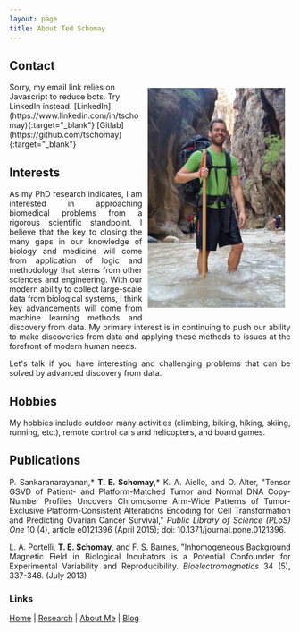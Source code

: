 ```yaml
---
layout: page
title: About Ted Schomay
---
```


## Contact
<img align="right" src="/assets/images/Ted_Hiking.jpg" height="393" width="246" style="padding:10px;">
<script type="text/javascript" language="javascript">
<!--
// Email obfuscator script 2.1 by Tim Williams, University of Arizona
// Random encryption key feature coded by Andrew Moulden
// This code is freeware provided these four comment lines remain intact
// A wizard to generate this code is at http://www.jottings.com/obfuscator/
{ coded = "mSRB1hgF@lhg7c.R1h"
  key = "F2xTsatiew0b16qRNpnM4USgm7JEXLDPGAzKWk5Y3lhOyZ98IdVjQfuroCHcBv"
  shift=coded.length
  link=""
  for (i=0; i<coded.length; i++) {
    if (key.indexOf(coded.charAt(i))==-1) {
      ltr = coded.charAt(i)
      link += (ltr)
    }
    else {     
      ltr = (key.indexOf(coded.charAt(i))-shift+key.length) % key.length
      link += (key.charAt(ltr))
    }
  }
document.write("<a href='mailto:"+link+"'>"+link+"</a>")
}
//-->
</script><noscript>Sorry, my email link relies on Javascript to reduce bots. Try LinkedIn instead.</noscript>
[LinkedIn](https://www.linkedin.com/in/tschomay){:target="_blank"}
[Gitlab](https://github.com/tschomay){:target="_blank"} 

## Interests
<p align="justify">
As my PhD research indicates, I am interested in approaching biomedical problems from a rigorous scientific standpoint. I believe that the key to closing the many gaps in our knowledge of biology and medicine will come from application of logic and methodology that stems from other sciences and engineering. With our modern ability to collect large-scale data from biological systems, I think key advancements will come from machine learning methods and discovery from data. My primary interest is in continuing to push our ability to make discoveries from data and applying these methods to issues at the forefront of modern human needs.
</p>

<p align="justify">
Let's talk if you have interesting and challenging problems that can be solved by advanced discovery from data.
</p>

## Hobbies
<p align="justify">
My hobbies include outdoor many activities (climbing, biking, hiking,  skiing, running, etc.), remote control cars and helicopters, and board games.
</p>


## Publications
<p align="justify">
P. Sankaranarayanan,* <b>T. E. Schomay</b>,* K. A. Aiello, and O. Alter, "Tensor GSVD of Patient- and Platform-Matched Tumor and Normal DNA Copy-Number Profiles Uncovers Chromosome Arm-Wide Patterns of Tumor-Exclusive Platform-Consistent Alterations Encoding for Cell Transformation and Predicting Ovarian Cancer Survival," <i>Public Library of Science (PLoS) One</i> 10 (4), article e0121396 (April 2015); doi: 10.1371/journal.pone.0121396.
</p>

<p align="justify">
L. A. Portelli, <b>T. E. Schomay</b>, and F. S. Barnes, "Inhomogeneous Background Magnetic Field in Biological Incubators is a Potential Confounder for Experimental Variability and Reproducibility. <i>Bioelectromagnetics</i> 34 (5), 337-348. (July 2013)
</p>

### Links
[Home](/) | [Research](/research) | [About Me](/about) | [Blog](/blog)